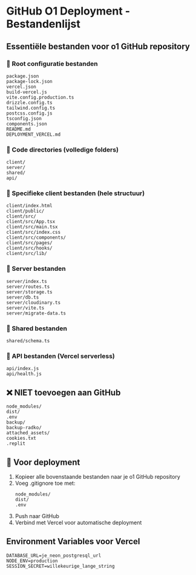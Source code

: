 # GitHub O1 Deployment - Bestandenlijst

## Essentiële bestanden voor o1 GitHub repository

### 📁 Root configuratie bestanden
```
package.json
package-lock.json
vercel.json
build-vercel.js
vite.config.production.ts
drizzle.config.ts
tailwind.config.ts
postcss.config.js
tsconfig.json
components.json
README.md
DEPLOYMENT_VERCEL.md
```

### 📁 Code directories (volledige folders)
```
client/
server/
shared/
api/
```

### 📁 Specifieke client bestanden (hele structuur)
```
client/index.html
client/public/
client/src/
client/src/App.tsx
client/src/main.tsx
client/src/index.css
client/src/components/
client/src/pages/
client/src/hooks/
client/src/lib/
```

### 📁 Server bestanden
```
server/index.ts
server/routes.ts
server/storage.ts
server/db.ts
server/cloudinary.ts
server/vite.ts
server/migrate-data.ts
```

### 📁 Shared bestanden
```
shared/schema.ts
```

### 📁 API bestanden (Vercel serverless)
```
api/index.js
api/health.js
```

## ❌ NIET toevoegen aan GitHub
```
node_modules/
dist/
.env
backup/
backup-radko/
attached_assets/
cookies.txt
.replit
```

## 🔧 Voor deployment
1. Kopieer alle bovenstaande bestanden naar je o1 GitHub repository
2. Voeg .gitignore toe met:
   ```
   node_modules/
   dist/
   .env
   ```
3. Push naar GitHub
4. Verbind met Vercel voor automatische deployment

## Environment Variables voor Vercel
```
DATABASE_URL=je_neon_postgresql_url
NODE_ENV=production
SESSION_SECRET=willekeurige_lange_string
```